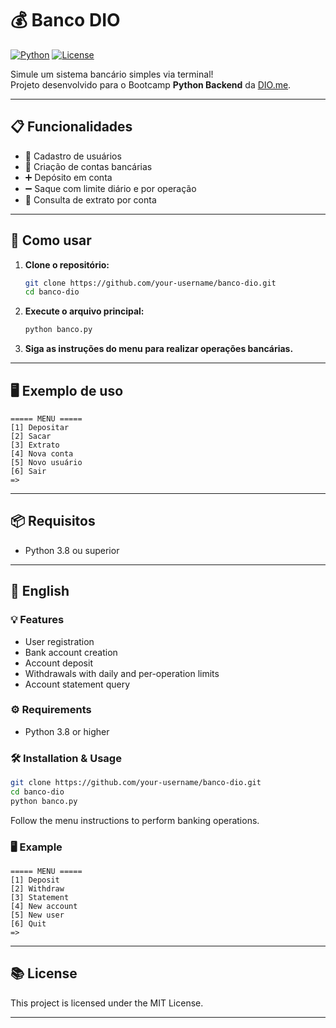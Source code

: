 # 💰 Banco DIO

[![Python](https://img.shields.io/badge/python-3.8%2B-blue.svg)](https://www.python.org/)
[![License](https://img.shields.io/badge/license-MIT-green.svg)](LICENSE)

Simule um sistema bancário simples via terminal!  
Projeto desenvolvido para o Bootcamp **Python Backend** da [DIO.me](https://www.dio.me/).

---

## 📋 Funcionalidades

- 👤 Cadastro de usuários
- 🏦 Criação de contas bancárias
- ➕ Depósito em conta
- ➖ Saque com limite diário e por operação
- 📄 Consulta de extrato por conta

---

## 🚀 Como usar

1. **Clone o repositório:**
   ```bash
   git clone https://github.com/your-username/banco-dio.git
   cd banco-dio
   ```
2. **Execute o arquivo principal:**
   ```bash
   python banco.py
   ```
3. **Siga as instruções do menu para realizar operações bancárias.**

---

## 🖥️ Exemplo de uso

```
===== MENU =====
[1] Depositar
[2] Sacar
[3] Extrato
[4] Nova conta
[5] Novo usuário
[6] Sair
=> 
```

---

## 📦 Requisitos

- Python 3.8 ou superior

---

## 📝 English

### 💡 Features

- User registration
- Bank account creation
- Account deposit
- Withdrawals with daily and per-operation limits
- Account statement query

### ⚙️ Requirements

- Python 3.8 or higher

### 🛠️ Installation & Usage

```bash
git clone https://github.com/your-username/banco-dio.git
cd banco-dio
python banco.py
```

Follow the menu instructions to perform banking operations.

### 🖥️ Example

```
===== MENU =====
[1] Deposit
[2] Withdraw
[3] Statement
[4] New account
[5] New user
[6] Quit
=> 
```

---

## 📚 License

This project is licensed under the MIT License.

---
